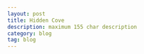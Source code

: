 ```yaml
---
layout: post
title: Hidden Cove
description: maximum 155 char description
category: blog
tag: blog
---
```

